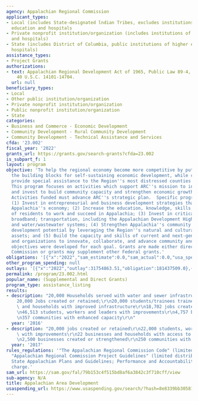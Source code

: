 ```yaml
---
agency: Appalachian Regional Commission
applicant_types:
- Local (includes State-designated lndian Tribes, excludes institutions of higher
  education and hospitals
- Private nonprofit institution/organization (includes institutions of higher education
  and hospitals)
- State (includes District of Columbia, public institutions of higher education and
  hospitals)
assistance_types:
- Project Grants
authorizations:
- text: Appalachian Regional Development Act of 1965, Public Law 89-4, as amended,
    40 U.S.C. 14101-14704.
  url: null
beneficiary_types:
- Local
- Other public institution/organization
- Private nonprofit institution/organization
- Public nonprofit institution/organization
- State
categories:
- Business and Commerce - Economic Development
- Community Development - Rural Community Development
- Community Development - Technical Assistance and Services
cfda: '23.002'
fiscal_year: '2022'
grants_url: https://grants.gov/search-grants?cfda=23.002
is_subpart_f: 1
layout: program
objective: 'To help the regional economy become more competitive by putting in place
  the building blocks for self-sustaining economic development, while continuing to
  provide special assistance to the Region''s most distressed counties and areas.
  This program focuses on activities which support ARC''s mission to innovate, partner,
  and invest to build community capacity and strengthen economic growth in Appalachia.
  Activities funded must advance ARC''s strategic plan.  Specific program goals are:
  (1) Invest in entrepreneurial and business development strategies that strengthen
  Appalachia''s economy; (2) Increase the education, knowledge, skills, and health
  of residents to work and succeed in Appalachia; (3) Invest in critical infrastructure—especially
  broadband; transportation, including the Appalachian Development Highway System;
  and water/wastewater systems; (4) Strengthen Appalachia''s community and economic
  development potential by leveraging the Region''s natural and cultural heritage
  assets; and (5) Build the capacity and skills of current and next-generation leaders
  and organizations to innovate, collaborate, and advance community and economic development.Specific
  objectives were developed for each goal. Grants are made either directly by the
  Commission or grants may supplement other Federal grants.'
obligations: '[{"x":"2022","sam_estimate":0.0,"sam_actual":0.0,"usa_spending_actual":181151346.0},{"x":"2023","sam_estimate":0.0,"sam_actual":0.0,"usa_spending_actual":259885344.0},{"x":"2024","sam_estimate":0.0,"sam_actual":0.0,"usa_spending_actual":135752079.8}]'
other_program_spending: null
outlays: '[{"x":"2022","outlay":31754863.51,"obligation":181437509.0},{"x":"2023","outlay":4908997.72,"obligation":258161134.0},{"x":"2024","outlay":255582.4,"obligation":134632522.8}]'
permalink: /program/23.002.html
popular_name: (Supplemental and Direct Grants)
program_type: assistance_listing
results:
- description: "20,000 Households served with water and sewer infrastructure;\r\n\
    20,000 Jobs created or retained;\r\n20,000 students/trainees trained 22,293 businesses\
    \ and households with improved infrastructure\r\n18,702 jobs created or retained\r\
    \n46,513 students, workers and leaders with improvements\r\n4,757 businesses strengthened\r\
    \n357 communities with enhanced capacity\r\n"
  year: '2016'
- description: "20,000 jobs created or retained\r\n22,000 students, workers, and leaders\
    \ with improvements\r\n22 businesses and households with access to improved infrastructure\r\
    \n2,500 businesses created or strengthened\r\n250 communities with enhanced capacity"
  year: '2017'
rules_regulations: '"The Appalachian Regional Commission Code" (limited distribution);
  "Appalachian Regional Commission Project Guidelines" (limited distribution); applicable
  State Appalachian Plans and Guidelines; Performance and Accountability Report, no
  charge.'
sam_url: https://sam.gov/fal/79b153c4f515bd8af6a3842c3f710cff/view
sub-agency: N/A
title: Appalachian Area Development
usaspending_url: https://www.usaspending.gov/search/?hash=8e8339bb305813a8d472dbbf05cc6000
---
```


